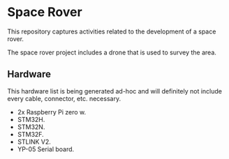 # Space Rover

This repository captures activities related to the development of a space rover.

The space rover project includes a drone that is used to survey the area.

## Hardware

This hardware list is being generated ad-hoc and will definitely not include every cable, connector, etc. necessary.

- 2x Raspberry Pi zero w.
- STM32H.
- STM32N.
- STM32F.
- STLINK V2.
- YP-05 Serial board.
